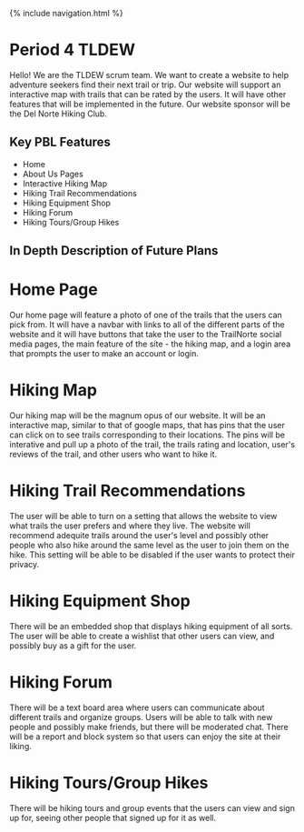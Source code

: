 {% include navigation.html %}


<h1> Period 4 TLDEW </h1>
Hello! We are the TLDEW scrum team. We want to create a website to help adventure seekers find their next trail or trip. Our website will support an interactive map with trails that can be rated by the users. It will have other features that will be implemented in the future. Our website sponsor will be the Del Norte Hiking Club.

<h2> Key PBL Features </h2>

* Home
* About Us Pages
* Interactive Hiking Map
* Hiking Trail Recommendations
* Hiking Equipment Shop
* Hiking Forum
* Hiking Tours/Group Hikes

## In Depth Description of Future Plans

# Home Page
Our home page will feature a photo of one of the trails that the users can pick from. It will have a navbar with links to all of the different parts of the website and it will have buttons that take the user to the TrailNorte social media pages, the main feature of the site - the hiking map, and a login area that prompts the user to make an account or login. 
    
# Hiking Map
Our hiking map will be the magnum opus of our website. It will be an interactive map, similar to that of google maps, that has pins that the user can click on to see trails corresponding to their locations. The pins will be interative and pull up a photo of the trail, the trails rating and location, user's reviews of the trail, and other users who want to hike it. 
    
# Hiking Trail Recommendations
The user will be able to turn on a setting that allows the website to view what trails the user prefers and where they live. The website will recommend adequite trails around the user's level and possibly other people who also hike around the same level as the user to join them on the hike. This setting will be able to be disabled if the user wants to protect their privacy. 
    
# Hiking Equipment Shop
There will be an embedded shop that displays hiking equipment of all sorts. The user will be able to create a wishlist that other users can view, and possibly buy as a gift for the user. 
    
# Hiking Forum
There will be a text board area where users can communicate about different trails and organize groups. Users will be able to talk with new people and possibly make friends, but there will be moderated chat. There will be a report and block system so that users can enjoy the site at their liking. 
    
# Hiking Tours/Group Hikes
There will be hiking tours and group events that the users can view and sign up for, seeing other people that signed up for it as well. 
